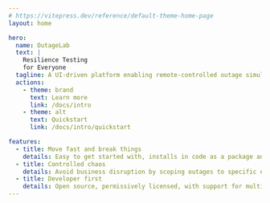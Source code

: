 ```yaml
---
# https://vitepress.dev/reference/default-theme-home-page
layout: home

hero:
  name: OutageLab
  text: |
    Resilience Testing
    for Everyone
  tagline: A UI-driven platform enabling remote-controlled outage simulation in any runtime environment
  actions:
    - theme: brand
      text: Learn more
      link: /docs/intro
    - theme: alt
      text: Quickstart
      link: /docs/intro/quickstart

features:
  - title: Move fast and break things
    details: Easy to get started with, installs in code as a package and has no infrastructure requirements
  - title: Controlled chaos
    details: Avoid business disruption by scoping outages to specific environments, instances, or users
  - title: Developer first
    details: Open source, permissively licensed, with support for multiple programming languages
---
```

